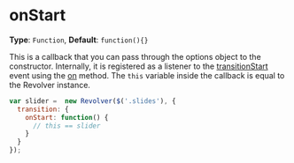 # onStart

**Type**: `Function`, **Default**: `function(){}`

This is a callback that you can pass through the options object to the constructor. Internally, it is registered as a listener to the [transitionStart](../events/transitionstart.md) event using the [on](../methods/on.md) method. The `this` variable inside the callback is equal to the Revolver instance.

```javascript
var slider =  new Revolver($('.slides'), {
  transition: {
    onStart: function() {
      // this == slider
    }
  }
});
```